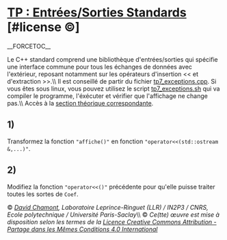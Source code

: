 # [TP : Entrées/Sorties Standards](README.md) \[\#license ©\]

\_\_FORCETOC\_\_

Le C++ standard comprend une bibliothèque d'entrées/sorties qui spécifie une interface commune pour tous les échanges de données avec l'extérieur, reposant notamment sur les opérateurs d'insertion \<\< et d'extraction \>\>.\\\\ Il est conseillé de partir du fichier [tp7\_exceptions.cpp](coefs-old/tp7_exceptions.cpp.md). Si vous êtes sous linux, vous pouvez utilisez le script [tp7\_exceptions.sh](coefs-old/tp7_exceptions.sh.md) qui va compiler le programme, l'éxécuter et vérifier que l'affichage ne change pas.\\\\ Accès à la [section théorique correspondante](ComplementEntreesSortiesStandards.md).

## 1\)

Transformez la fonction `"affiche()"` en fonction `"operator<<(std::ostream &,...)"`.

## 2\)

Modifiez la fonction `"operator<<()"` précédente pour qu'elle puisse traiter toutes les sortes de `Coef`.

© *[David Chamont](http://llr.in2p3.fr/spip.php?page=view_person&personID=121), Laboratoire Leprince-Ringuet (LLR) / IN2P3 / CNRS, Ecole polytechnique / Université Paris-Saclay*\\\\ © *Ce(tte) œuvre est mise à disposition selon les termes de la [Licence Creative Commons Attribution - Partage dans les Mêmes Conditions 4.0 International](http://creativecommons.org/licenses/by-sa/4.0/)*
